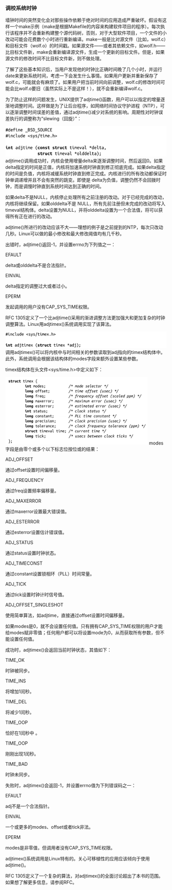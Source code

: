 ### 调校系统时钟

墙钟时间的突然变化会对那些操作依赖于绝对时间的应用造成严重破坏。假设有这样一个make示例（make是根据Makefile的内容来构建软件项目的程序）。每次执行该程序并不会重新构建整个源代码树，否则，对于大型软件项目，一个文件的小改动可能会花费数个小时进行重新编译。make一般是比对源文件（比如，wolf.c）和目标文件（wolf.o）的时间戳。如果源文件——或者其依赖文件，如wolf.h——比目标文件新，make会重新编译源文件，生成一个更新的目标文件。但是，如果源文件的修改时间不比目标文件新，则不做处理。

了解了这些基本知识后，当用户发现他的时钟比正确时间晚了几个小时，并运行date来更新系统时间，考虑一下会发生什么事情。如果用户更新并重新保存了wolf.c，可能就会有麻烦了。如果用户把当前时间向前调整，wolf.c的修改时间可能会比wolf.o要旧（虽然实际上不是这样！），就不会重新编译wolf.c。

为了防止这样的问题发生，UNIX提供了adjtime()函数，用户可以以指定的增量逐渐地调整时间。这样做是为了让后台程序，如网络时间协议守护进程（NTP），可以逐渐调整时间误差的差值，通过adjtime()减少对系统的影响。周期性对时钟误差执行的调整称为“slewing（回旋）”：



![538.png](../images/538.png)
adjtime()调用成功时，内核会使用增量delta来逐渐调整时间，然后返回0。如果delta指定的时间是正值，内核将加速系统时钟直到修正彻底完成。如果delta指定的时间是负值，内核将减缓系统时钟直到修正完成。内核进行的所有改动都保证时钟单调递增并且不会有突然的跳变。即使是 delta为负值，调整仍然不会回拨时钟，而是调慢时钟直到系统时间达到正确的时间。

如果delta不是NULL，内核停止处理所有之前注册的改动。对于已经完成的改动，内核将继续保留。如果olddelta不是 NULL，所有先前注册但未完成的改动将写入timeval结构体。delta设置为NULL，并将olddelta设置为一个合法值，将可以获得所有正在进行的改动。

adjtime()所进行的改动应该不大——理想的例子是之前提到的NTP，每次只改动几秒。Linux可以做的最小修改和最大修改阈值均有几千秒。

出错时，adjtime()返回-1，并设置errno为下列值之一：

EFAULT

delta或olddelta不是合法指针。

EINVAL

delta指定的调整过大或者过小。

EPERM

发起调用的用户没有CAP_SYS_TIME权限。

RFC 1305定义了一个比adjtime()采用的渐进调整方法更加强大和更加复杂的时钟调整算法。Linux用adjtimex()系统调用实现了该算法。



![539.png](../images/539.png)
调用adjtimex()可以将内核中与时间相关的参数读取到adj指向的timex结构体中。此外，系统调用会根据该结构体的modes字段来额外设置某些参数。

timex结构体在头文件<sys/time.h>中定义如下：



![540.png](../images/540.png)
modes字段是由零个或多个以下标志位按位或的结果：

ADJ_OFFSET

通过offset设置时间偏移量。

ADJ_FREQUENCY

通过freq设置频率偏移量。

ADJ_MAXERROR

通过maxerror设置最大错误值。

ADJ_ESTERROR

通过esterror设置估计错误值。

ADJ_STATUS

通过status设置时钟状态。

ADJ_TIMECONST

通过constant设置锁相环（PLL）时间常量。

ADJ_TICK

通过tick设置时钟计时信号值。

ADJ_OFFSET_SINGLESHOT

使用简单算法，如adjtime，直接通过offset设置时间偏移量。

如果modes是0，就不会设置任何值。只有拥有CAP_SYS_TIME权限的用户才能给modes赋非零值；任何用户都可以将设置mode为0，从而获取所有参数，但不能设置任何值。

成功时，adjtimex()会返回当前时钟状态，其值如下：

TIME_OK

时钟被同步。

TIME_INS

将增加1闰秒。

TIME_DEL

将减少1闰秒。

TIME_OOP

恰好在1闰秒中 。

TIME_OOP

刚刚出现1闰秒。

TIME_BAD

时钟未同步。

失败时，adjtimex()会返回-1，并设置errno值为下列错误码之一：

EFAULT

adj不是一个合法指针。

EINVAL

一个或更多的modes、offset或者tick非法。

EPERM

modes是非零值，但调用者没有CAP_SYS_TIME权限。

adjtimex()系统调用是Linux特有的。关心可移植性的应用应该倾向于使用adjtime()。

RFC 1305定义了一个复杂的算法，对adjtimex()的全面讨论超出了本书的范围。如果想了解更多信息，请参阅RFC。


